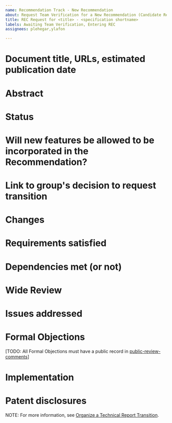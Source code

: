 ```yaml
---
name: Recommendation Track - New Recommendation
about: Request Team Verification for a New Recommendation (Candidate Recommendation -> Recommendation)
title: REC Request for <title> - <specification shortname>
labels: Awaiting Team Verification, Entering REC
assignees: plehegar,ylafon

---
```


# Document title, URLs, estimated publication date

# Abstract

# Status

# Will new features be allowed to be incorporated in the Recommendation?

# Link to group's decision to request transition

# Changes

# Requirements satisfied

# Dependencies met (or not)

# Wide Review

# Issues addressed

# Formal Objections
[TODO: All Formal Objections must have a public record in [public-review-comments](https://lists.w3.org/Archives/Public/public-review-comments/)]

# Implementation

# Patent disclosures

NOTE: For more information, see [Organize a Technical Report Transition](https://www.w3.org/Guide/transitions?profile=newREC).
